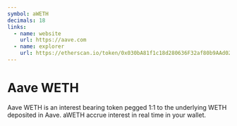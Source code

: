 ```yaml
---
symbol: aWETH
decimals: 18
links:
  - name: website
    url: https://aave.com
  - name: explorer
    url: https://etherscan.io/token/0x030bA81f1c18d280636F32af80b9AAd02Cf0854e
---
```


# Aave WETH

Aave WETH is an interest bearing token pegged 1:1 to the underlying WETH deposited in Aave. aWETH accrue interest in real time in your wallet.
